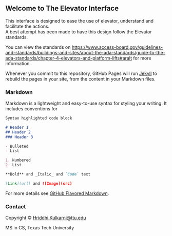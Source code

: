## Welcome to The Elevator Interface 

This interface is designed to ease the use of elevator, understand and facilitate the actions.  
A best attempt has been made to have this design follow the Elevator standards. 

You can view the standards on https://www.access-board.gov/guidelines-and-standards/buildings-and-sites/about-the-ada-standards/guide-to-the-ada-standards/chapter-4-elevators-and-platform-lifts#aralt for more information. 


Whenever you commit to this repository, GitHub Pages will run [Jekyll](https://jekyllrb.com/) to rebuild the pages in your site, from the content in your Markdown files.

### Markdown

Markdown is a lightweight and easy-to-use syntax for styling your writing. It includes conventions for

```markdown
Syntax highlighted code block

# Header 1
## Header 2
### Header 3

- Bulleted
- List

1. Numbered
2. List

**Bold** and _Italic_ and `Code` text

[Link](url) and ![Image](src)
```

For more details see [GitHub Flavored Markdown](https://guides.github.com/features/mastering-markdown/).



### Contact
Copyright ©️ Hriddhi.Kulkarni@ttu.edu

MS in CS, Texas Tech University
